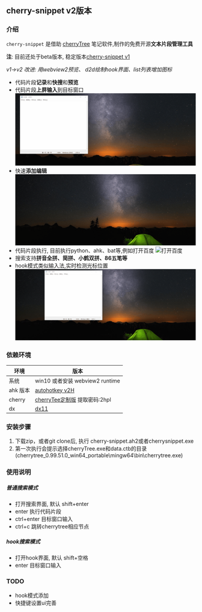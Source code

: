 ## cherry-snippet v2版本

### 介绍
`cherry-snippet` 是借助 [cherryTree](https://www.giuspen.com/cherrytree/) 笔记软件,制作的免费开源**文本片段管理工具**

**注**: 目前还处于beta版本, 稳定版本[cherry-snippet v1](https://github.com/sxzxs/cherry-snippet)

*v1->v2 改进: 用webview2预览、 d2d绘制hook界面、list列表增加图标*

* 代码片段**记录**和**快搜**和**预览**
* 代码片段**上屏输入**到目标窗口
![展示](./picture/sample.gif)
* 快速**添加编辑**
![编辑](./picture/edit.gif)
* 代码片段执行, 目前执行python、ahk、bat等,例如打开百度
![打开百度](./picture/open_baidu.gif)
* 搜索支持**拼音全拼、简拼、小鹤双拼、86五笔等**
* hook模式类似输入法,实时检测光标位置
![hook](./picture/HOOK.gif)

### 依赖环境
|环境|版本|
|-|-|
|系统|win10 或者安装 webview2 runtime|
|ahk 版本| [autohotkey v2H](https://github.com/thqby/AutoHotkey_H/releases)|
|cherry|[cherryTee定制版](https://pan.baidu.com/s/1romeZMHpUX9SPxnD5ZWtlw?pwd=2hpl) 提取密码:2hpl
|dx| [dx11](https://zhangyue667.lanzouh.com/DirectXRepairEnhanced)|

### 安装步骤
1. 下载zip，或者git clone后, 执行 cherry-snippet.ah2或者cherrysnippet.exe
2. 第一次执行会提示选择cherryTree.exe和data.ctb的目录(cherrytree_0.99.51.0_win64_portable\mingw64\bin\cherrytree.exe)

### 使用说明
##### 普通搜索模式
* 打开搜索界面, 默认 shift+enter
* enter 执行代码片段
* ctrl+enter 目标窗口输入
* ctrl+c 跳转cherrytree相应节点

##### hook搜索模式
* 打开hook界面, 默认 shift+空格
* enter 目标窗口输入

### TODO
* hook模式添加
* 快捷键设置ui完善